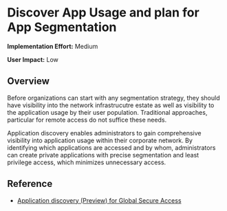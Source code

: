 ﻿# Discover App Usage and plan for App Segmentation

**Implementation Effort:** Medium

**User Impact:** Low 

## Overview
Before organizations can start with any segmentation strategy, they should have visibility into the network infrastrucutre estate as well as visibility to the application usage by their user population. Traditional approaches, particular for remote access do not suffice these needs. 

Application discovery enables administrators to gain comprehensive visibility into application usage within their corporate network. By identifying which applications are accessed and by whom, administrators can create private applications with precise segmentation and least privilege access, which minimizes unnecessary access.

## Reference
- [Application discovery (Preview) for Global Secure Access](https://learn.microsoft.com/en-us/entra/global-secure-access/how-to-application-discovery)
